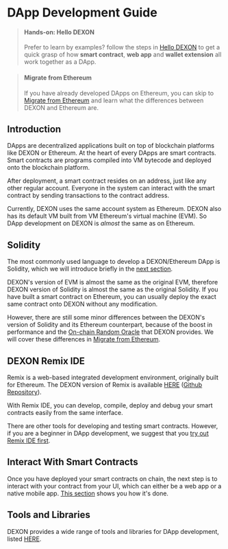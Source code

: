 # DApp Development Guide

> #### Hands-on: Hello DEXON
> Prefer to learn by examples? follow the steps in [Hello DEXON](Hello-DEXON.md) to get a quick grasp of how **smart contract**, **web app** and **wallet extension** all work together as a DApp. 

> #### Migrate from Ethereum
> If you have already developed DApps on Ethereum, you can skip to [Migrate from Ethereum](Migrate-DApp-from-Ethereum.md) and learn what the differences between DEXON and Ethereum are. 

## Introduction

DApps are decentralized applications built on top of blockchain platforms like DEXON or Ethereum. At the heart of every DApps are smart contracts. Smart contracts are programs compiled into VM bytecode and deployed onto the blockchain platform.

After deployment, a smart contract resides on an address, just like any other regular account. Everyone in the system can interact with the smart contract by sending transactions to the contract address.

Currently, DEXON uses the same account system as Ethereum. DEXON also has its default VM built from VM Ethereum's virtual machine (EVM). So DApp development on DEXON is *almost* the same as on Ethereum.

## Solidity

The most commonly used language to develop a DEXON/Ethereum DApp is Solidity, which we will introduce briefly in the [next section](Solidity.md).

DEXON's version of EVM is almost the same as the original EVM, therefore DEXON version of Solidity is almost the same as the original Solidity. If you have built a smart contract on Ethereum, you can usually deploy the exact same contract onto DEXON without any modification.

However, there are still some minor differences between the DEXON's version of Solidity and its Ethereum counterpart, because of the boost in performance and the [On-chain Random Oracle](On-Chain-Random-Oracle.md) that DEXON provides. We will cover these differences in [Migrate from Ethereum](Migrate-from-Ethereum.md).

## DEXON Remix IDE

Remix is a web-based integrated development environment, originally built for Ethereum. The DEXON version of Remix is available [HERE](https://remix.dexon.org) ([Github Repository](https://github.com/dexon-foundation/remix-ide)).

With Remix IDE, you can develop, compile, deploy and debug your smart contracts easily from the same interface.

There are other tools for developing and testing smart contracts. However, if you are a beginner in DApp development, we suggest that you [try out Remix IDE first](Remix-IDE.md).

## Interact With Smart Contracts

Once you have deployed your smart contracts on chain, the next step is to interact with your contract from your UI, which can either be a web app or a native mobile app. [This section](Interact-with-Contracts.md) shows you how it's done.

## Tools and Libraries

DEXON provides a wide range of tools and libraries for DApp development, listed [HERE](Tools-and-Libraries.md).
